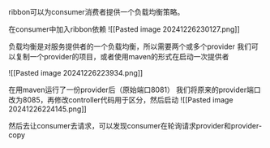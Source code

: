 
ribbon可以为consumer消费者提供一个负载均衡策略。

在consumer中加入ribbon依赖
![[Pasted image 20241226230127.png]]

负载均衡是对服务提供者的一个负载均衡，所以需要两个或多个provider
我们可以复制一个provider的项目，或者使用maven的形式在启动一次提供者

![[Pasted image 20241226223934.png]]

在用maven运行了一份provider后（原始端口8081）
我们将原来的provider端口改为8085，再修改controller代码用于区分，然后启动
![[Pasted image 20241226224145.png]]

然后去让consumer去请求，可以发现consumer在轮询请求provider和provider-copy
